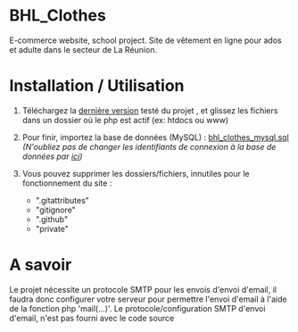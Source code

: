 # BHL_Clothes
E-commerce website, school project. Site de vêtement en ligne pour ados et adulte dans le secteur de La Réunion.

# Installation / Utilisation 

1) Téléchargez la  [dernière version](https://github.com/quentinhorg/BHL_Clothes/releases/latest) testé du projet , et glissez les fichiers dans un dossier où le php est actif (ex: htdocs ou www)
    
2) Pour finir, importez la base de données (MySQL) : 
[bhl_clothes_mysql.sql](https://github.com/quentinhoareau/BHL_Clothes/blob/master/private/bhl_clothes_mysql.sql)
_(N'oubliez pas de changer les identifiants de connexion à la base de données par [ici](https://github.com/quentinhoareau/BHL_Clothes/blob/ec3706c4cda75250fe356e34177baf10b848e058/Modele/DataBase.php#L11-L14))_

3) Vous pouvez supprimer les dossiers/fichiers, innutiles pour le fonctionnement du site : 
    - ".gitattributes"
    - "gitignore"
    - ".github"
    - "private"
    
# A savoir
Le projet nécessite un protocole SMTP pour les envois d'envoi d'email, il faudra donc configurer votre serveur pour permettre l'envoi d'email à l'aide de la fonction php 'mail(...)'.
Le protocole/configuration SMTP d'envoi d'email, n'est pas fourni avec le code source
